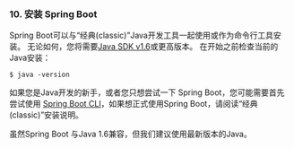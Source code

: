 ### 10. 安装 Spring Boot

Spring Boot可以与“经典(classic)”Java开发工具一起使用或作为命令行工具安装。 无论如何，您将需要[Java SDK v1.6](http://www.java.com/)或更高版本。 在开始之前检查当前的Java安装：


```
$ java -version
```
如果您是Java开发的新手，或者您只想尝试一下 Spring Boot，您可能需要首先尝试使用 [Spring Boot CLI](http://docs.spring.io/spring-boot/docs/1.5.2.RELEASE/reference/htmlsingle/#getting-started-installing-the-cli)，如果想正式使用Spring Boot，请阅读“经典(classic)”安装说明。

虽然Spring Boot 与Java 1.6兼容，但我们建议使用最新版本的Java。





